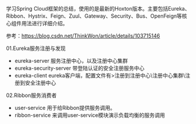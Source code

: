 学习Spring Cloud框架的总结，使用的是最新的Hoxton版本。主要包括Eureka、Ribbon、Hystrix、Feign、Zuul、Gateway、Security、Bus、OpenFeign等核心组件用法进行详细介绍。

参考：https://blog.csdn.net/ThinkWon/article/details/103715146

01.Eureka服务注册与发现
- eureka-server 服务注册中心，以及注册中心集群
- eureka-security-server 带登陆认证的安全注册服务中心
- eureka-client eureka客户端，配置文件有>注册到注册中心\注册中心集群\注册到安全注册中心

02.Ribbon服务消费者
- user-service 用于给Ribbon提供服务调用。
- ribbon-service 来调用user-service模块演示负载均衡的服务调用